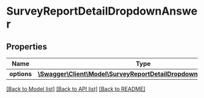 # SurveyReportDetailDropdownAnswer

## Properties
Name | Type | Description | Notes
------------ | ------------- | ------------- | -------------
**options** | [**\Swagger\Client\Model\SurveyReportDetailDropdownAnswerOptions[]**](SurveyReportDetailDropdownAnswerOptions.md) |  | 

[[Back to Model list]](../README.md#documentation-for-models) [[Back to API list]](../README.md#documentation-for-api-endpoints) [[Back to README]](../README.md)


